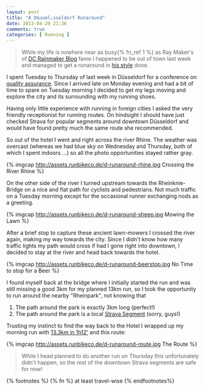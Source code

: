 ```yaml
---
layout: post
title: "A D&uuml;sseldorf Runaround"
date: 2013-04-29 21:36
comments: true
categories: [ Running ]
---
```

> While my life is nowhere near as busy{% fn_ref 1 %} as Ray Maker's of [DC Rainmaker
> Blog](http://www.dcrainmaker.com/) fame I happened to be out of town last
> week and managed to get a runaround in [his style](http://www.dcrainmaker.com/2013/03/a-dublin-runaround.html) done.

I spent Tuesday to Thursday of last week in D&uuml;sseldorf for a conference on [quality 
assurance](http://www.iqnite-conferences.com/de/index.aspx). Since I arrived
late on Monday evening and had a bit of time to spare on Tuesday morning I decided
to get my legs moving and explore the city and its surrounding with my running shoes.

Having only little experience with running in foreign cities I asked the very friendly
receptionist for running routes. On hindsight I should have just checked Strava
for popular segments around downtown D&uuml;sseldorf and would have found pretty much 
the same route she recommended.

So out of the hotel I went and right across the river Rhine. The weather was overcast
(whereas we had blue sky on Wednesday and Thursday, both of which I spent indoors ...)
so all the photo opportunities stayed rather gray.


{% imgcap http://assets.runbikeco.de/d-runaround-rhine.jpg Crossing the River Rhine %}

On the other side of the river I turned upstream towards the Rheinknie-Bridge 
on a nice and flat path for cyclists and pedestrians. Not much traffic on a Tuesday
morning except for the occasional runner exchanging nods as a greeting.

{% imgcap http://assets.runbikeco.de/d-runaround-sheep.jpg Mowing the Lawn %} 

After a brief stop to capture these ancient lawn-mowers I crossed the river again,
making my way towards the city. Since I didn't know how many traffic lights my 
path would cross if had I gone right into downtown, I decided to stay at the river
and head back towards the hotel.

{% imgcap http://assets.runbikeco.de/d-runaround-beerstop.jpg No Time to stop for a Beer %}

I found myself back at the bridge where I initially started the run and was still missing
a good 3km for my planned 13km run, so I took the opportunity to run around the nearby "Rheinpark",
not knowing that

  1. The path around the park is exactly 3km long (perfect!)
  2. The path around the park is a local [Strava Segment](http://app.strava.com/segments/1376507) (sorry, guys!)

Trusting my instinct to find the way back to the Hotel I wrapped up my morning run
with [13.3km in 1h12'](http://http://app.strava.com/activities/50757628/overview) and this route:

{% imgcap http://assets.runbikeco.de/d-runaround-route.jpg The Route %}


> While I head planned to do another run on Thursday this unfortunately didn't happen,
> so the rest of the downtown Strava segments are safe for now! 

{% footnotes %}
  {% fn %} at least travel-wise
{% endfootnotes%}
